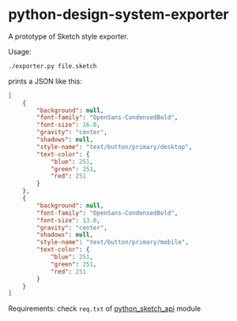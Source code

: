 # python-design-system-exporter

A prototype of Sketch style exporter.

Usage:

```bash
./exporter.py file.sketch
``` 

prints a JSON like this:
```json
[
    {
        "background": null,
        "font-family": "OpenSans-CondensedBold",
        "font-size": 16.0,
        "gravity": "center",
        "shadows": null,
        "style-name": "text/button/primary/desktop",
        "text-color": {
            "blue": 251,
            "green": 251,
            "red": 251
        }
    },
    {
        "background": null,
        "font-family": "OpenSans-CondensedBold",
        "font-size": 13.0,
        "gravity": "center",
        "shadows": null,
        "style-name": "text/button/primary/mobile",
        "text-color": {
            "blue": 251,
            "green": 251,
            "red": 251
        }
    }
]
```

Requirements: check `req.txt` of [python_sketch_api](https://github.com/aednlaxer/python_sketch_api) module